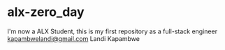 # alx-zero_day
I'm now a ALX Student, this is my first repository as a full-stack engineer
kapambwelandi@gmail.com
Landi Kapambwe
